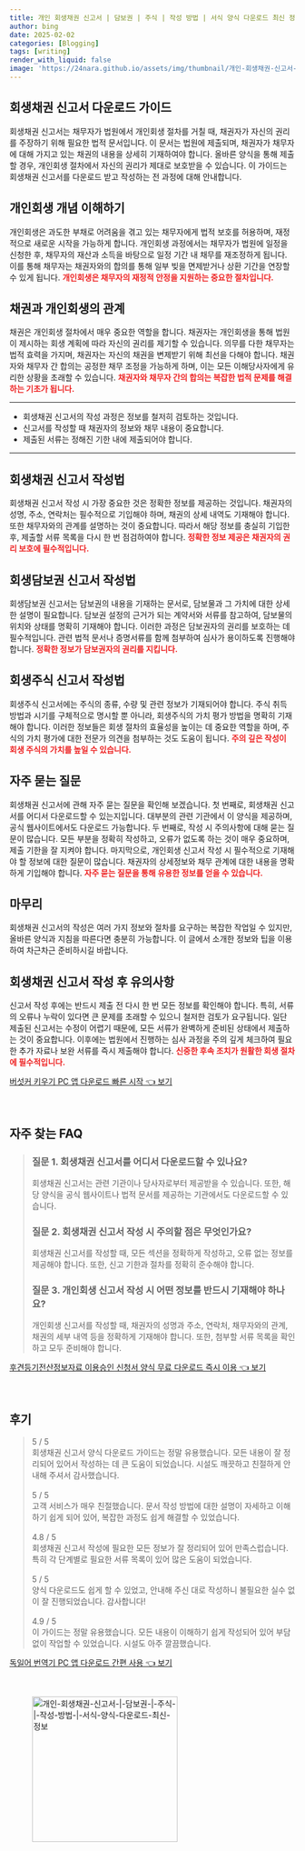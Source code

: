 ```yaml
---
title: 개인 회생채권 신고서 | 담보권 | 주식 | 작성 방법 | 서식 양식 다운로드 최신 정보
author: bing
date: 2025-02-02
categories: [Blogging]
tags: [writing]
render_with_liquid: false
image: 'https://24nara.github.io/assets/img/thumbnail/개인-회생채권-신고서-|-담보권-|-주식-|-작성-방법-|-서식-양식-다운로드-최신-정보.webp'
---
```



<h2 id='회생채권신고서_다운로드_가이드'>회생채권 신고서 다운로드 가이드</h2>

<p>회생채권 신고서는 채무자가 법원에서 개인회생 절차를 거칠 때, 채권자가 자신의 권리를 주장하기 위해 필요한 법적 문서입니다. 이 문서는 법원에 제출되며, 채권자가 채무자에 대해 가지고 있는 채권의 내용을 상세히 기재하여야 합니다. 올바른 양식을 통해 제출할 경우, 개인회생 절차에서 자신의 권리가 제대로 보호받을 수 있습니다. 이 가이드는 회생채권 신고서를 다운로드 받고 작성하는 전 과정에 대해 안내합니다.</p>

<h2 id='개인회생_개념'>개인회생 개념 이해하기</h2>

<p>개인회생은 과도한 부채로 어려움을 겪고 있는 채무자에게 법적 보호를 허용하며, 재정적으로 새로운 시작을 가능하게 합니다. 개인회생 과정에서는 채무자가 법원에 일정을 신청한 후, 채무자의 재산과 소득을 바탕으로 일정 기간 내 채무를 재조정하게 됩니다. 이를 통해 채무자는 채권자와의 합의를 통해 일부 빚을 면제받거나 상환 기간을 연장할 수 있게 됩니다. <b><span style="color: #ee2323;">개인회생은 채무자의 재정적 안정을 지원하는 중요한 절차입니다.</span></b></p>

<h2 id='채권과_개인회생'>채권과 개인회생의 관계</h2>

<p>채권은 개인회생 절차에서 매우 중요한 역할을 합니다. 채권자는 개인회생을 통해 법원이 제시하는 회생 계획에 따라 자신의 권리를 제기할 수 있습니다. 의무를 다한 채무자는 법적 효력을 가지며, 채권자는 자신의 채권을 변제받기 위해 최선을 다해야 합니다. 채권자와 채무자 간 합의는 공정한 채무 조정을 가능하게 하며, 이는 모든 이해당사자에게 유리한 상황을 초래할 수 있습니다. <b><span style="color: #ee2323;">채권자와 채무자 간의 합의는 복잡한 법적 문제를 해결하는 기초가 됩니다.</span></b></p>

<hr />

<ul>
    <li>회생채권 신고서의 작성 과정은 정보를 철저히 검토하는 것입니다.</li>
    <li>신고서를 작성할 때 채권자의 정보와 채무 내용이 중요합니다.</li>
    <li>제출된 서류는 정해진 기한 내에 제출되어야 합니다.</li>
</ul>

<hr />

<h2 id='회생채권_신고서_작성법'>회생채권 신고서 작성법</h2>

<p>회생채권 신고서 작성 시 가장 중요한 것은 정확한 정보를 제공하는 것입니다. 채권자의 성명, 주소, 연락처는 필수적으로 기입해야 하며, 채권의 상세 내역도 기재해야 합니다. 또한 채무자와의 관계를 설명하는 것이 중요합니다. 따라서 해당 정보를 충실히 기입한 후, 제출할 서류 목록을 다시 한 번 점검하여야 합니다. <b><span style="color: #ee2323;">정확한 정보 제공은 채권자의 권리 보호에 필수적입니다.</span></b></p>

<h2 id='회생담보권_신고서'>회생담보권 신고서 작성법</h2>

<p>회생담보권 신고서는 담보권의 내용을 기재하는 문서로, 담보물과 그 가치에 대한 상세한 설명이 필요합니다. 담보권 설정의 근거가 되는 계약서와 서류를 참고하여, 담보물의 위치와 상태를 명확히 기재해야 합니다. 이러한 과정은 담보권자의 권리를 보호하는 데 필수적입니다. 관련 법적 문서나 증명서류를 함께 첨부하여 심사가 용이하도록 진행해야 합니다. <b><span style="color: #ee2323;">정확한 정보가 담보권자의 권리를 지킵니다.</span></b></p>

<h2 id='회생주식_신고서'>회생주식 신고서 작성법</h2>

<p>회생주식 신고서에는 주식의 종류, 수량 및 관련 정보가 기재되어야 합니다. 주식 취득 방법과 시기를 구체적으로 명시할 뿐 아니라, 회생주식의 가치 평가 방법을 명확히 기재해야 합니다. 이러한 정보들은 회생 절차의 효율성을 높이는 데 중요한 역할을 하며, 주식의 가치 평가에 대한 전문가 의견을 첨부하는 것도 도움이 됩니다. <b><span style="color: #ee2323;">주의 깊은 작성이 회생 주식의 가치를 높일 수 있습니다.</span></b></p>

<h2 id='자주묻는질문'>자주 묻는 질문</h2>

<p>회생채권 신고서에 관해 자주 묻는 질문을 확인해 보겠습니다. 첫 번째로, 회생채권 신고서를 어디서 다운로드할 수 있는지입니다. 대부분의 관련 기관에서 이 양식을 제공하며, 공식 웹사이트에서도 다운로드 가능합니다. 두 번째로, 작성 시 주의사항에 대해 묻는 질문이 많습니다. 모든 부분을 정확히 작성하고, 오류가 없도록 하는 것이 매우 중요하며, 제출 기한을 잘 지켜야 합니다. 마지막으로, 개인회생 신고서 작성 시 필수적으로 기재해야 할 정보에 대한 질문이 많습니다. 채권자의 상세정보와 채무 관계에 대한 내용을 명확하게 기입해야 합니다. <b><span style="color: #ee2323;">자주 묻는 질문을 통해 유용한 정보를 얻을 수 있습니다.</span></b></p>

<h2 id='마무리'>마무리</h2>

<p>회생채권 신고서의 작성은 여러 가지 정보와 절차를 요구하는 복잡한 작업일 수 있지만, 올바른 양식과 지침을 따른다면 충분히 가능합니다. 이 글에서 소개한 정보와 팁을 이용하여 차근차근 준비하시길 바랍니다.</p>

<h2 id='회생채권_신고서_작성후'>회생채권 신고서 작성 후 유의사항</h2>

<p>신고서 작성 후에는 반드시 제출 전 다시 한 번 모든 정보를 확인해야 합니다. 특히, 서류의 오류나 누락이 있다면 큰 문제를 초래할 수 있으니 철저한 검토가 요구됩니다. 일단 제출된 신고서는 수정이 어렵기 때문에, 모든 서류가 완벽하게 준비된 상태에서 제출하는 것이 중요합니다. 이후에는 법원에서 진행하는 심사 과정을 주의 깊게 체크하여 필요한 추가 자료나 보완 서류를 즉시 제출해야 합니다. <b><span style="color: #ee2323;">신중한 후속 조치가 원활한 회생 절차에 필수적입니다.</span></b></p>


<p><a class="click-button" title="버섯커 키우기 PC 앱 다운로드 빠른 시작" href="https://24nara.github.io/posts/%EB%B2%84%EC%84%AF%EC%BB%A4-%ED%82%A4%EC%9A%B0%EA%B8%B0-PC-%EC%95%B1-%EB%8B%A4%EC%9A%B4%EB%A1%9C%EB%93%9C-%EB%B9%A0%EB%A5%B8-%EC%8B%9C%EC%9E%91/" rel="dofollow">버섯커 키우기 PC 앱 다운로드 빠른 시작 👈 보기</a></p><br>
<h2 id='자주_찾는_FAQ'>자주 찾는 FAQ</h2>
<div itemscope="" itemtype="https://schema.org/FAQPage"> 
<blockquote> 
<div itemscope="" itemprop="mainEntity" itemtype="https://schema.org/Question"> 
<h3 itemprop="name">질문 1. 회생채권 신고서를 어디서 다운로드할 수 있나요?</h3> 
<div itemscope="" itemprop="acceptedAnswer" itemtype="https://schema.org/Answer"> 
<span itemprop="text"> 
<p>회생채권 신고서는 관련 기관이나 당사자로부터 제공받을 수 있습니다. 또한, 해당 양식을 공식 웹사이트나 법적 문서를 제공하는 기관에서도 다운로드할 수 있습니다.</p> 
</span> 
</div> 
</div> 
<div itemscope="" itemprop="mainEntity" itemtype="https://schema.org/Question"> 
<h3 itemprop="name">질문 2. 회생채권 신고서 작성 시 주의할 점은 무엇인가요?</h3> 
<div itemscope="" itemprop="acceptedAnswer" itemtype="https://schema.org/Answer"> 
<span itemprop="text"> 
<p>회생채권 신고서를 작성할 때, 모든 섹션을 정확하게 작성하고, 오류 없는 정보를 제공해야 합니다. 또한, 신고 기한과 절차를 정확히 준수해야 합니다.</p> 
</span> 
</div> 
</div> 
<div itemscope="" itemprop="mainEntity" itemtype="https://schema.org/Question"> 
<h3 itemprop="name">질문 3. 개인회생 신고서 작성 시 어떤 정보를 반드시 기재해야 하나요?</h3> 
<div itemscope="" itemprop="acceptedAnswer" itemtype="https://schema.org/Answer"> 
<span itemprop="text"> 
<p>개인회생 신고서를 작성할 때, 채권자의 성명과 주소, 연락처, 채무자와의 관계, 채권의 세부 내역 등을 정확하게 기재해야 합니다. 또한, 첨부할 서류 목록을 확인하고 모두 준비해야 합니다.</p> 
</span> 
</div> 
</div> 
</blockquote> 
</div>
<p><a class="click-button" title="후견등기전산정보자료 이용승인 신청서 양식 무료 다운로드 즉시 이용" href="https://24nara.github.io/posts/%ED%9B%84%EA%B2%AC%EB%93%B1%EA%B8%B0%EC%A0%84%EC%82%B0%EC%A0%95%EB%B3%B4%EC%9E%90%EB%A3%8C-%EC%9D%B4%EC%9A%A9%EC%8A%B9%EC%9D%B8-%EC%8B%A0%EC%B2%AD%EC%84%9C-%EC%96%91%EC%8B%9D-%EB%AC%B4%EB%A3%8C-%EB%8B%A4%EC%9A%B4%EB%A1%9C%EB%93%9C-%EC%A6%89%EC%8B%9C-%EC%9D%B4%EC%9A%A9/" rel="dofollow">후견등기전산정보자료 이용승인 신청서 양식 무료 다운로드 즉시 이용 👈 보기</a></p><br>
<h2 id='후기'>후기</h2>
<div itemscope itemtype="https://schema.org/Product">
  <blockquote>
  <div itemprop="review" itemscope itemtype="https://schema.org/Review">
      <div itemprop="reviewRating" itemscope itemtype="https://schema.org/Rating"> <span itemprop="ratingValue">5</span> / <span itemprop="bestRating">5</span> </div>
      <span itemprop="reviewBody">회생채권 신고서 양식 다운로드 가이드는 정말 유용했습니다. 모든 내용이 잘 정리되어 있어서 작성하는 데 큰 도움이 되었습니다. 시설도 깨끗하고 친절하게 안내해 주셔서 감사했습니다.</span>
  </div>
  <br>
  <div itemprop="review" itemscope itemtype="https://schema.org/Review">
      <div itemprop="reviewRating" itemscope itemtype="https://schema.org/Rating"> <span itemprop="ratingValue">5</span> / <span itemprop="bestRating">5</span> </div>
      <span itemprop="reviewBody">고객 서비스가 매우 친절했습니다. 문서 작성 방법에 대한 설명이 자세하고 이해하기 쉽게 되어 있어, 복잡한 과정도 쉽게 해결할 수 있었습니다.</span>
  </div>
  <br>
  <div itemprop="review" itemscope itemtype="https://schema.org/Review">
      <div itemprop="reviewRating" itemscope itemtype="https://schema.org/Rating"> <span itemprop="ratingValue">4.8</span> / <span itemprop="bestRating">5</span> </div>
      <span itemprop="reviewBody">회생채권 신고서 작성에 필요한 모든 정보가 잘 정리되어 있어 만족스럽습니다. 특히 각 단계별로 필요한 서류 목록이 있어 많은 도움이 되었습니다.</span>
  </div>
  <br>
  <div itemprop="review" itemscope itemtype="https://schema.org/Review">
      <div itemprop="reviewRating" itemscope itemtype="https://schema.org/Rating"> <span itemprop="ratingValue">5</span> / <span itemprop="bestRating">5</span> </div>
      <span itemprop="reviewBody">양식 다운로드도 쉽게 할 수 있었고, 안내해 주신 대로 작성하니 불필요한 실수 없이 잘 진행되었습니다. 감사합니다!</span>
  </div>
  <br>
  <div itemprop="review" itemscope itemtype="https://schema.org/Review">
      <div itemprop="reviewRating" itemscope itemtype="https://schema.org/Rating"> <span itemprop="ratingValue">4.9</span> / <span itemprop="bestRating">5</span> </div>
      <span itemprop="reviewBody">이 가이드는 정말 유용했습니다. 모든 내용이 이해하기 쉽게 작성되어 있어 부담없이 작업할 수 있었습니다. 시설도 아주 깔끔했습니다.</span>
  </div>
  </blockquote>
</div>
<p><a class="click-button" title="독일어 번역기 PC 앱 다운로드 간편 사용" href="https://24nara.github.io/posts/%EB%8F%85%EC%9D%BC%EC%96%B4-%EB%B2%88%EC%97%AD%EA%B8%B0-PC-%EC%95%B1-%EB%8B%A4%EC%9A%B4%EB%A1%9C%EB%93%9C-%EA%B0%84%ED%8E%B8-%EC%82%AC%EC%9A%A9/" rel="dofollow">독일어 번역기 PC 앱 다운로드 간편 사용 👈 보기</a></p><br>
<figure class="image"><img src="https://24nara.github.io/assets/img/thumbnail/개인-회생채권-신고서-|-담보권-|-주식-|-작성-방법-|-서식-양식-다운로드-최신-정보.webp" alt="개인-회생채권-신고서-|-담보권-|-주식-|-작성-방법-|-서식-양식-다운로드-최신-정보" width="256" height="256"></figure>